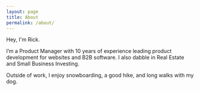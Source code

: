 ```yaml
---
layout: page
title: About
permalink: /about/
---
```


Hey, I'm Rick.

I’m a Product Manager with 10 years of experience leading product development for websites and B2B software. I also dabble in Real Estate and Small Business Investing.

Outside of work, I enjoy snowboarding, a good hike, and long walks with my dog.
